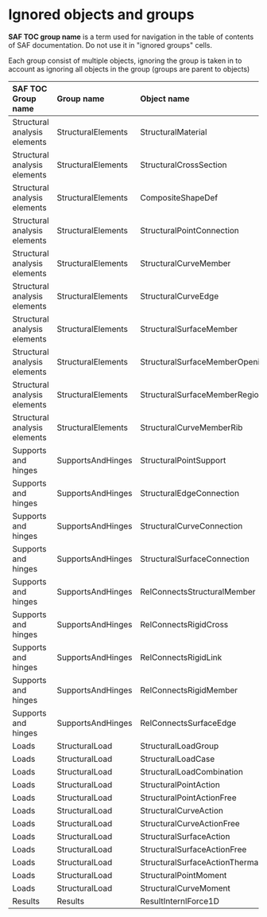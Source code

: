 # Ignored objects and groups


**SAF TOC group name** is a term used for navigation in the table of contents of SAF documentation. Do not use it in "ignored groups" cells.

Each group consist of multiple objects, ignoring the group is taken in to account as ignoring all objects in the group \(groups are parent to objects\)

| SAF TOC Group name | Group name | Object name |
| :--- | :--- | :--- |
| Structural analysis elements | StructuralElements | StructuralMaterial |
| Structural analysis elements | StructuralElements | StructuralCrossSection |
| Structural analysis elements | StructuralElements | CompositeShapeDef |
| Structural analysis elements | StructuralElements | StructuralPointConnection |
| Structural analysis elements | StructuralElements | StructuralCurveMember |
| Structural analysis elements | StructuralElements | StructuralCurveEdge |
| Structural analysis elements | StructuralElements | StructuralSurfaceMember |
| Structural analysis elements | StructuralElements | StructuralSurfaceMemberOpening |
| Structural analysis elements | StructuralElements | StructuralSurfaceMemberRegion |
| Structural analysis elements | StructuralElements | StructuralCurveMemberRib |
| Supports and hinges | SupportsAndHinges | StructuralPointSupport |
| Supports and hinges | SupportsAndHinges | StructuralEdgeConnection |
| Supports and hinges | SupportsAndHinges | StructuralCurveConnection |
| Supports and hinges | SupportsAndHinges | StructuralSurfaceConnection |
| Supports and hinges | SupportsAndHinges | RelConnectsStructuralMember |
| Supports and hinges | SupportsAndHinges | RelConnectsRigidCross |
| Supports and hinges | SupportsAndHinges | RelConnectsRigidLink |
| Supports and hinges | SupportsAndHinges | RelConnectsRigidMember |
| Supports and hinges | SupportsAndHinges | RelConnectsSurfaceEdge |
| Loads | StructuralLoad | StructuralLoadGroup |
| Loads | StructuralLoad | StructuralLoadCase |
| Loads | StructuralLoad | StructuralLoadCombination |
| Loads | StructuralLoad | StructuralPointAction |
| Loads | StructuralLoad | StructuralPointActionFree |
| Loads | StructuralLoad | StructuralCurveAction |
| Loads | StructuralLoad | StructuralCurveActionFree |
| Loads | StructuralLoad | StructuralSurfaceAction |
| Loads | StructuralLoad | StructuralSurfaceActionFree |
| Loads | StructuralLoad | StructuralSurfaceActionThermal |
| Loads | StructuralLoad | StructuralPointMoment |
| Loads | StructuralLoad | StructuralCurveMoment |
| Results | Results | ResultInternlForce1D |

